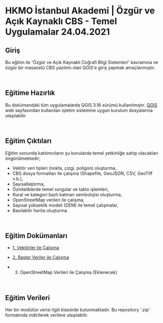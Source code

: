 # HKMO İstanbul Akademi | Özgür ve Açık Kaynaklı CBS - Temel Uygulamalar 24.04.2021

## Giriş
Bu eğitim ile 'Özgür ve Açık Kaynaklı Coğrafi Bilgi Sistemleri' kavramına ve özgür bir masaüstü CBS yazılımı olan QGIS'e giriş yapmak amaçlanmıştır.

<br>

## Eğitime Hazırlık
Bu dokümandaki tüm uygulamalarda QGIS 3.16 sürümü kullanılmıştır. [QGIS](https://qgis.org/en/site/forusers/download.html) web sayfasından kullanılan işletim sistemine uygun kurulum dosyalarına ulaşılabilir.

<br>

## Eğitim Çıktıları 

Eğitim sonunda katılımcıların şu konularda temel yetkinliğe sahip olacakları öngörülmektedir;

- Vektör veri tipleri (nokta, çizgi, poligon) oluşturma, 
- CBS dosya formatları ile çalışma (Shapefile, GeoJSON, CSV, GeoTiff v.b.),
- Sayısallaştırma,
- Özniteliklerde temel sorgular ve tablo işlemleri,
- Kural ve kategori bazlı katman sembolojisi oluşturma,
- OpenStreetMap verileri ile çalışma,
- Sayısal yükseklik modeli (DEM) ile temel çalışmalar,
- Basılabilir harita oluşturma

<br>

## Eğitim Dokümanları

- [1. Vektörler ile Çalışma](https://github.com/batuwan/qgis_egitimi/blob/main/1_Vektorler/vektor_analizi.md)

- [2. Raster Veriler ile Çalışma](https://github.com/batuwan/qgis_egitimi/blob/main/2_Raster/raster_veriler.md)

- 3. OpenStreetMap Verileri ile Çalışma (Eklenecek)

<br> 

## Eğitim Verileri

Her bir modülün verisi ilgili klasörde bulunmaktadır. Bu repository '.zip' formatında indirilerek verilere ulaşılabilir.
